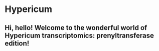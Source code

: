 # Hypericum

## Hi, hello! Welcome to the wonderful world of Hypericum transcriptomics: prenyltransferase edition!
